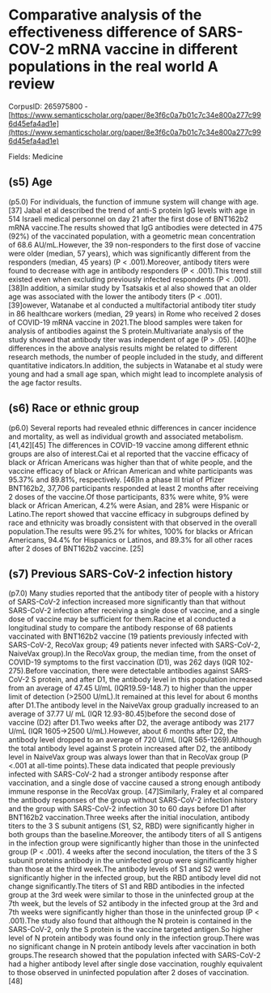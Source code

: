 # Comparative analysis of the effectiveness difference of SARS-COV-2 mRNA vaccine in different populations in the real world A review

CorpusID: 265975800 - [https://www.semanticscholar.org/paper/8e3f6c0a7b01c7c34e800a277c996d45efa4ad1e](https://www.semanticscholar.org/paper/8e3f6c0a7b01c7c34e800a277c996d45efa4ad1e)

Fields: Medicine

## (s5) Age
(p5.0) For individuals, the function of immune system will change with age.[37] Jabal et al described the trend of anti-S protein IgG levels with age in 514 Israeli medical personnel on day 21 after the first dose of BNT162b2 mRNA vaccine.The results showed that IgG antibodies were detected in 475 (92%) of the vaccinated population, with a geometric mean concentration of 68.6 AU/mL.However, the 39 non-responders to the first dose of vaccine were older (median, 57 years), which was significantly different from the responders (median, 45 years) (P < .001).Moreover, antibody titers were found to decrease with age in antibody responders (P < .001).This trend still existed even when excluding previously infected respondents (P < .001). [38]In addition, a similar study by Tsatsakis et al also showed that an older age was associated with the lower the antibody titers (P < .001). [39]owever, Watanabe et al conducted a multifactorial antibody titer study in 86 healthcare workers (median, 29 years) in Rome who received 2 doses of COVID-19 mRNA vaccine in 2021.The blood samples were taken for analysis of antibodies against the S protein.Multivariate analysis of the study showed that antibody titer was independent of age (P > .05). [40]he differences in the above analysis results might be related to different research methods, the number of people included in the study, and different quantitative indicators.In addition, the subjects in Watanabe et al study were young and had a small age span, which might lead to incomplete analysis of the age factor results.
## (s6) Race or ethnic group
(p6.0) Several reports had revealed ethnic differences in cancer incidence and mortality, as well as individual growth and associated metabolism. [41,42][45] The differences in COVID-19 vaccine among different ethnic groups are also of interest.Cai et al reported that the vaccine efficacy of black or African Americans was higher than that of white people, and the vaccine efficacy of black or African American and white participants was 95.37% and 89.81%, respectively. [46]In a phase III trial of Pfizer BNT162b2, 37,706 participants responded at least 2 months after receiving 2 doses of the vaccine.Of those participants, 83% were white, 9% were black or African American, 4.2% were Asian, and 28% were Hispanic or Latino.The report showed that vaccine efficacy in subgroups defined by race and ethnicity was broadly consistent with that observed in the overall population.The results were 95.2% for whites, 100% for blacks or African Americans, 94.4% for Hispanics or Latinos, and 89.3% for all other races after 2 doses of BNT162b2 vaccine. [25]
## (s7) Previous SARS-CoV-2 infection history
(p7.0) Many studies reported that the antibody titer of people with a history of SARS-CoV-2 infection increased more significantly than that without SARS-CoV-2 infection after receiving a single dose of vaccine, and a single dose of vaccine may be sufficient for them.Racine et al conducted a longitudinal study to compare the antibody response of 68 patients vaccinated with BNT162b2 vaccine (19 patients previously infected with SARS-CoV-2, RecoVax group; 49 patients never infected with SARS-CoV-2, NaiveVax group).In the RecoVax group, the median time, from the onset of COVID-19 symptoms to the first vaccination (D1), was 262 days (IQR 102-275).Before vaccination, there were detectable antibodies against SARS-CoV-2 S protein, and after D1, the antibody level in this population increased from an average of 47.45 U/mL (IQR19.59-148.7) to higher than the upper limit of detection (>2500 U/mL).It remained at this level for about 6 months after D1.The antibody level in the NaiveVax group gradually increased to an average of 37.77 U/ mL (IQR 12.93-80.45)before the second dose of vaccine (D2) after D1.Two weeks after D2, the average antibody was 2177 U/mL (IQR 1605->2500 U/mL).However, about 6 months after D2, the antibody level dropped to an average of 720 U/mL (IQR 565-1269).Although the total antibody level against S protein increased after D2, the antibody level in NaiveVax group was always lower than that in RecoVax group (P <.001 at all-time points).These data indicated that people previously infected with SARS-CoV-2 had a stronger antibody response after vaccination, and a single dose of vaccine caused a strong enough antibody immune response in the RecoVax group. [47]Similarly, Fraley et al compared the antibody responses of the group without SARS-CoV-2 infection history and the group with SARS-CoV-2 infection 30 to 60 days before D1 after BNT162b2 vaccination.Three weeks after the initial inoculation, antibody titers to the 3 S subunit antigens (S1, S2, RBD) were significantly higher in both groups than the baseline.Moreover, the antibody titers of all S antigens in the infection group were significantly higher than those in the uninfected group (P < .001). 4 weeks after the second inoculation, the titers of the 3 S subunit proteins antibody in the uninfected group were significantly higher than those at the third week.The antibody levels of S1 and S2 were significantly higher in the infected group, but the RBD antibody level did not change significantly.The titers of S1 and RBD antibodies in the infected group at the 3rd week were similar to those in the uninfected group at the 7th week, but the levels of S2 antibody in the infected group at the 3rd and 7th weeks were significantly higher than those in the uninfected group (P < .001).The study also found that although the N protein is contained in the SARS-CoV-2, only the S protein is the vaccine targeted antigen.So higher level of N protein antibody was found only in the infection group.There was no significant change in N protein antibody levels after vaccination in both groups.The research showed that the population infected with SARS-CoV-2 had a higher antibody level after single dose vaccination, roughly equivalent to those observed in uninfected population after 2 doses of vaccination. [48]
